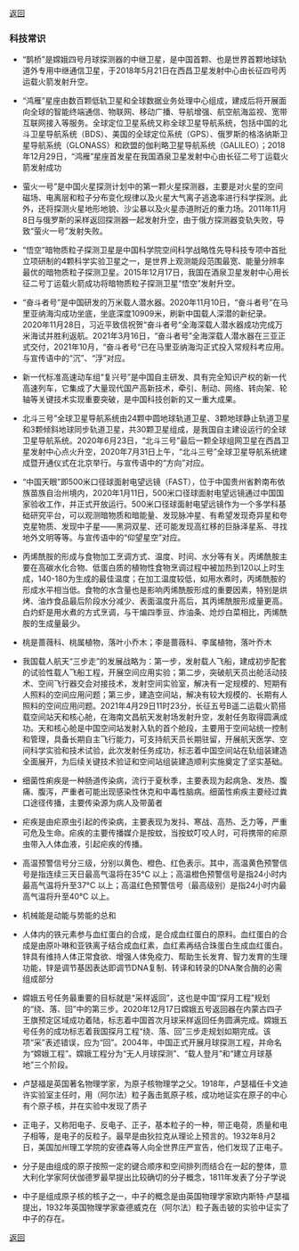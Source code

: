 [返回](../index.md)

### 科技常识

- “鹊桥”是嫦娥四号月球探测器的中继卫星，是中国首颗、也是世界首颗地球轨道外专用中继通信卫星，于2018年5月21日在西昌卫星发射中心由长征四号丙运载火箭发射升空。

- “鸿雁”星座由数百颗低轨卫星和全球数据业务处理中心组成，建成后将开展面向全球的智能终端通信、物联网、移动广播、导航增强、航空航海监视、宽带互联网接入等服务。全球定位卫星系统又称全球卫星导航系统，包括中国的北斗卫星导航系统（BDS）、美国的全球定位系统（GPS）、俄罗斯的格洛纳斯卫星导航系统（GLONASS）和欧盟的伽利略卫星导航系统（GALILEO）；2018年12月29日，“鸿雁”星座首发星在我国酒泉卫星发射中心由长征二号丁运载火箭发射成功

- 萤火一号”是中国火星探测计划中的第一颗火星探测器，主要是对火星的空间磁场、电离层和粒子分布变化规律以及火星大气离子逃逸率进行科学探测。此外，还将探测火星地形地貌、沙尘暴以及火星赤道附近的重力场。2011年11月8日与俄罗斯的采样返回探测器一起发射升空，由于俄方探测器变轨失败，导致“萤火一号”发射失败。

- “悟空”暗物质粒子探测卫星是中国科学院空间科学战略性先导科技专项中首批立项研制的4颗科学实验卫星之一，是世界上观测能段范围最宽、能量分辨率最优的暗物质粒子探测卫星。2015年12月17日，我国在酒泉卫星发射中心用长征二号丁运载火箭成功将暗物质粒子探测卫星“悟空”发射升空。

- “奋斗者号”是中国研发的万米载人潜水器。2020年11月10日，“奋斗者号”在马里亚纳海沟成功坐底，坐底深度10909米，刷新中国载人深潜的新纪录。2020年11月28日，习近平致信祝贺“奋斗者号“全海深载人潜水器成功完成万米海试并胜利返航。2021年3月16日，“奋斗者号”全海深载人潜水器在三亚正式交付，2021年10月，“奋斗者号“已在马里亚纳海沟正式投入常规科考应用。与宣传语中的“沉”、“浮”对应。

- 新一代标准高速动车组“复兴号”是中国自主研发、具有完全知识产权的新一代高速列车，它集成了大量现代国产高新技术，牵引、制动、网络、转向架、轮轴等关键技术实现重要突破，是中国科技创新的又一重大成果。

- 北斗三号”全球卫星导航系统由24颗中圆地球轨道卫星、3颗地球静止轨道卫星和3颗倾斜地球同步轨道卫星，共30颗卫星组成，是我国自主建设运行的全球卫星导航系统。2020年6月23日，“北斗三号”最后一颗全球组网卫星在西昌卫星发射中心点火升空，2020年7月31日上午，“北斗三号”全球卫星导航系统建成暨开通仪式在北京举行。与宣传语中的“方向”对应。

- “中国天眼”即500米口径球面射电望远镜（FAST），位于中国贵州省黔南布依族苗族自治州境内，2020年1月11日，500米口径球面射电望远镜通过中国国家验收工作，并正式开放运行。500米口径球面射电望远镜作为一个多学科基础研究平台，可以观测暗物质和暗能量、发现脉冲星、有希望发现奇异星和夸克星物质、发现中子星——黑洞双星、还可能发现高红移的巨脉泽星系、寻找地外文明等等。与宣传语中的“仰望星空”对应。

- 丙烯酰胺的形成与食物加工烹调方式、温度、时间、水分等有关。丙烯酰胺主要在高碳水化合物、低蛋白质的植物性食物烹调过程中被加热到120以上时生成，140-180为生成的最佳温度；在加工温度较低，如用水煮时，丙烯酰胺的形成水平相当低。食物的水含量也是影响丙烯酰胺形成的重要因素，特别是烘烤、油炸食品最后阶段水分减少、表面温度升高后，其丙烯酰胺形成量更高。白灼虾是用水煮的方式烹调，与干煸四季豆、炸油条、炝炒白菜相比，丙烯酰胺的生成量最少。

- 桃是蔷薇科、桃属植物，落叶小乔木；李是蔷薇科、李属植物，落叶乔木

- 我国载人航天“三步走”的发展战略为：第一步，发射载人飞船，建成初步配套的试验性载人飞船工程，开展空间应用实验；第二步，突破航天员出舱活动技术、空间飞行器交会对接技术，发射空间实验室，解决有一定规模的、短期有人照料的空间应用问题；第三步，建造空间站，解决有较大规模的、长期有人照料的空间应用问题。2021年4月29日11时23分，长征五号B遥二运载火箭搭载空间站天和核心舱，在海南文昌航天发射场发射升空，发射任务取得圆满成功。天和核心舱是中国空间站发射入轨的首个舱段，主要用于空间站统一控制和管理，具备长期自主飞行能力，可支持航天员长期驻留，开展航天医学、空间科学实验和技术试验，此次发射任务成功，标志着中国空间站在轨组装建造全面展开，为后续关键技术验证和空间站组装建造顺利实施奠定了坚实基础。

- 细菌性痢疾是一种肠道传染病，流行于夏秋季，主要表现为起病急、发热、腹痛、腹泻，严重者可能出现感染性休克和中毒性脑病。细菌性痢疾主要经过粪口途径传播，主要传染源为病人及带菌者

- 疟疾是由疟原虫引起的传染病，主要表现为发抖、寒战、高热、乏力等，严重可危及生命。疟疾的主要传播媒介是按蚊，当按蚊叮咬人时，可将携带的疟原虫带入人体血液，引起疟疾的传播。

- 高温预警信号分三级，分别以黄色、橙色、红色表示。其中，高温黄色预警信号是指连续三天日最高气温将在35°C 以上；高温橙色预警信号是指24小时内最高气温将升至37°C 以上；高温红色预警信号（最高级别）是指24小时内最高气温将升至40°C 以上。

- 机械能是动能与势能的总和

- 人体内的铁元素参与血红蛋白的合成，是合成血红蛋白的原料。血红蛋白的合成是由原卟啉和亚铁离子结合成血红素，血红素再结合珠蛋白生成血红蛋白。锌具有维持人体正常食欲、增强人体免疫力、帮助生长发育、智力发育的生理功能，锌是调节基因表达即调节DNA复制、转译和转录的DNA聚合酶的必需组成部分

- 嫦娥五号任务最重要的目标就是“采样返回”，这也是中国“探月工程”规划的“绕、落、回”中的第三步。2020年12月17日嫦娥五号返回器在内蒙古四子王旗预定区域成功着陆，标志着中国首次月球采样返回任务圆满完成。嫦娥五号任务的成功标志着我国探月工程“绕、落、回”三步走规划如期完成。该项“采”表述错误，应为“回”。2004年，中国正式开展月球探测工程，并命名为“嫦娥工程”。嫦娥工程分为“无人月球探测”、“载人登月”和“建立月球基地”三个阶段。

- 卢瑟福是英国著名物理学家，为原子核物理学之父。1918年，卢瑟福任卡文迪许实验室主任时，用（阿尔法）粒子轰击氮原子核，成功地证实在原子的中心有个原子核，并在实验中发现了质子

- 正电子，又称阳电子、反电子、正子，基本粒子的一种，带正电荷，质量和电子相等，是电子的反粒子。最早是由狄拉克从理论上预言的。1932年8月2日，美国加州理工学院的安德森等人向全世界庄严宣告，他们发现了正电子。

- 分子是由组成的原子按照一定的键合顺序和空间排列而结合在一起的整体，意大利化学家阿伏伽德罗最早提出比较确切的分子概念，1811年发表了分子学说

- 中子是组成原子核的核子之一，中子的概念是由英国物理学家欧内斯特·卢瑟福提出，1932年英国物理学家查德威克在（阿尔法）粒子轰击铍的实验中证实了中子的存在。

[返回](../index.md)